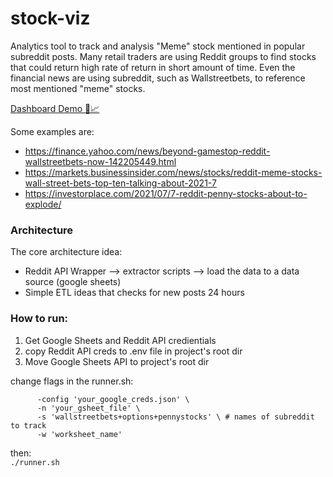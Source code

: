 # stock-viz

Analytics tool to track and analysis "Meme" stock mentioned in popular subreddit posts. Many retail traders are using Reddit groups to find stocks that could return high rate of return in short amount of time. Even the financial news are using subreddit, such as Wallstreetbets, to reference most mentioned "meme" stocks.

[Dashboard Demo 👀📈](https://datastudio.google.com/reporting/d6c5a543-0735-45e4-a75c-9869c8736d0a)

Some examples are:
- https://finance.yahoo.com/news/beyond-gamestop-reddit-wallstreetbets-now-142205449.html
- https://markets.businessinsider.com/news/stocks/reddit-meme-stocks-wall-street-bets-top-ten-talking-about-2021-7
- https://investorplace.com/2021/07/7-reddit-penny-stocks-about-to-explode/

### Architecture

The core architecture idea:
  - Reddit API Wrapper --> extractor scripts --> load the data to a data source (google sheets)
  - Simple ETL ideas that checks for new posts 24 hours
 
### How to run:
1. Get Google Sheets and Reddit API credientials
2. copy Reddit API creds to .env file in project's root dir
3. Move Google Sheets API to project's root dir

change flags in the runner.sh:  
```./viz/bin/python3 ./app/collector.py \
      -config 'your_google_creds.json' \
      -n 'your_gsheet_file' \
      -s 'wallstreetbets+options+pennystocks' \ # names of subreddit to track
      -w 'worksheet_name' 
 ```
then:  
``` ./runner.sh ```
